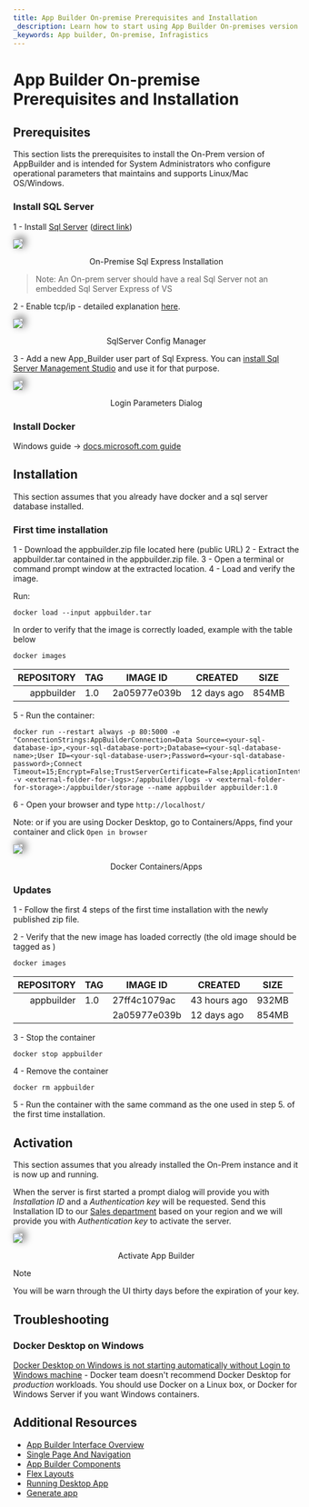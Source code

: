 ```yaml
---
title: App Builder On-premise Prerequisites and Installation
_description: Learn how to start using App Builder On-premises version and what are the prerequisites to install and run it.
_keywords: App builder, On-premise, Infragistics
---
```


# App Builder On-premise Prerequisites and Installation

## Prerequisites

This section lists the prerequisites to install the On-Prem version of AppBuilder and is intended for System Administrators who configure operational parameters that maintains and supports Linux/Mac OS/Windows.

### Install SQL Server

1 - Install [Sql Server](https://www.microsoft.com/en-us/sql-server/sql-server-downloads) ([direct link](https://go.microsoft.com/fwlink/?linkid=866658))

<img class="responsive-img" style="box-shadow: 5px -4px 13px 1px grey" src="./images/on-premise-sql-express.png" />
<p style="text-align:center;">On-Premise Sql Express Installation</p>

> Note: An On-prem server should have a real Sql Server not an embedded Sql Server Express of VS

2 - Enable tcp/ip - detailed explanation [here](https://docs.microsoft.com/en-us/sql/database-engine/configure-windows/enable-or-disable-a-server-network-protocol?view=sql-server-ver15#to-enable-a-server-network-protocol).

<img class="responsive-img" style="box-shadow: 5px -4px 13px 1px grey" src="./images/sql-server-config-manager.png" />
<p style="text-align:center;">SqlServer Config Manager</p>

3 - Add a new App_Builder user part of Sql Express. You can [install Sql Server Management Studio](https://docs.microsoft.com/en-us/sql/ssms/download-sql-server-management-studio-ssms?view=sql-server-ver15) and use it for that purpose.

<img class="responsive-img" style="box-shadow: 5px -4px 13px 1px grey" src="./images/login-parameters.png" />
<p style="text-align:center;">Login Parameters Dialog</p>

### Install Docker

Windows guide -> [docs.microsoft.com guide](https://docs.microsoft.com/en-us/virtualization/windowscontainers/quick-start/set-up-environment?tabs=Windows-10-and-11#tabpanel_1_Windows-10-and-11)

## Installation
This section assumes that you already have docker and a sql server database installed.

### First time installation

1 - Download the appbuilder.zip file located here (public URL)
2 - Extract the appbuilder.tar contained in the appbuilder.zip file. 
3 - Open a terminal or command prompt window at the extracted location.
4 - Load and verify the image.

Run:

```
docker load --input appbuilder.tar
```

In order to verify that the image is correctly loaded, example with the table below

```
docker images
```

| REPOSITORY| TAG               | IMAGE ID          | CREATED                                   |SIZE   |
| --------:     | ----------------  | ----------------- | ---------------------------------------   |-----  |
| appbuilder    | 1.0               | 2a05977e039b      |12 days ago                                |854MB  |

5 - Run the container:

```
docker run --restart always -p 80:5000 -e "ConnectionStrings:AppBuilderConnection=Data Source=<your-sql-database-ip>,<your-sql-database-port>;Database=<your-sql-database-name>;User ID=<your-sql-database-user>;Password=<your-sql-database-password>;Connect Timeout=15;Encrypt=False;TrustServerCertificate=False;ApplicationIntent=ReadWrite;MultiSubnetFailover=False" -v <external-folder-for-logs>:/appbuilder/logs -v <external-folder-for-storage>:/appbuilder/storage --name appbuilder appbuilder:1.0
```

6 - Open your browser and type `http://localhost/`

Note: or if you are using Docker Desktop, go to Containers/Apps, find your container and click `Open in browser` 


<img class="responsive-img" style="box-shadow: 5px -4px 13px 1px grey" src="./images/docker-apps.png" />
<p style="text-align:center;">Docker Containers/Apps</p>

### Updates


1 - Follow the first 4 steps of the first time installation  with the newly published zip file.

2 - Verify that the new image has loaded correctly (the old image should be tagged as <none>)

```
docker images
```


| REPOSITORY        | TAG       | IMAGE ID          | CREATED       |SIZE   |
| --------:         | --------- | ----------------- | ------------- |-----  |
| appbuilder        | 1.0       | 27ff4c1079ac      | 43 hours ago  |932MB  |
| <none>            | <none>    | 2a05977e039b      | 12 days ago   |854MB  |
        
3 - Stop the container

```
docker stop appbuilder
```

4 - Remove the container

```
docker rm appbuilder
```

5 - Run the container with the same command as the one used in step 5. of the first time installation.


## Activation
This section assumes that you already installed the On-Prem instance and it is now up and running.

When the server is first started a prompt dialog will provide you with _Installation ID_ and a _Authentication key_ will be requested. Send this Installation ID to our [Sales department](https://www.infragistics.com/about-us/contact-us#sales) based on your region and we will provide you with _Authentication key_ to activate the server.


<img class="responsive-img" style="box-shadow: 5px -4px 13px 1px grey" src="./images/activate-app-builder.png" />
<p style="text-align:center;">Activate App Builder</p>

> [!NOTE]
> You will be warn through the UI thirty days before the expiration of your key.


## Troubleshooting
### Docker Desktop on Windows
[Docker Desktop on Windows is not starting automatically without Login to Windows machine](https://github.com/docker/for-win/issues/6670) - Docker team doesn't  recommend Docker Desktop for _production_ workloads. You should use Docker on a Linux box, or Docker for Windows Server if you want Windows containers.


## Additional Resources
<div class="divider--half"></div>

* [App Builder Interface Overview](interface-overview.md)
* [Single Page And Navigation](single-page-apps-and-navigation.md)
* [App Builder Components](indigo-design-app-builder-components.md)
* [Flex Layouts](flex-layouts/flex-layouts.md)
* [Running Desktop App](running-desktop-app.md)
* [Generate app](generate-app/generate-app-overview.md)

